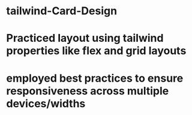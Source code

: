 # tailwind-Card-Design
# Practiced layout using tailwind properties like flex and grid layouts
# employed best practices to ensure responsiveness across multiple devices/widths
